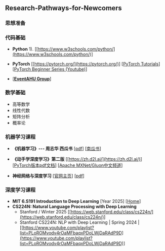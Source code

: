 
## Research-Pathways-for-Newcomers



### 思想准备


### 代码基础

* **Python**
  1). [[https://www.w3schools.com/python/](https://www.w3schools.com/python/)]
  
  
* **PyTorch**
  [[https://pytorch.org/](https://pytorch.org/)]
  [[PyTorch Tutorials](https://pytorch.org/tutorials/)] 
  [[PyTorch Beginner Series (Youtube)](https://www.youtube.com/playlist?list=PL_lsbAsL_o2CTlGHgMxNrKhzP97BaG9ZN)]

* [[**EventAHU Group**](https://github.com/Event-AHU)] 



### 数学基础
* 高等数学
* 线性代数
* 矩阵分析
* 概率论


### 机器学习课程
  
* **《机器学习》--- 周志华 西瓜书**
  [[pdf](https://jingyuexing.github.io/Ebook/Machine_Learning/%E6%9C%BA%E5%99%A8%E5%AD%A6%E4%B9%A0_%E5%91%A8%E5%BF%97%E5%8D%8E.pdf)]
  [[南瓜书](https://github.com/datawhalechina/pumpkin-book/releases)] 
  
* **《动手学深度学习》第二版** [[https://zh.d2l.ai/](https://zh.d2l.ai/)]
  [[PyTorch版本pdf文档](https://zh-v2.d2l.ai/d2l-zh-pytorch.pdf)]
  [[Apache MXNet/Gluon中文频道](https://www.youtube.com/@MXNetGluon/videos)]
  
* **神经网络与深度学习**
  [[官网主页](https://nndl.github.io/)]
  [[pdf](https://nndl.github.io/nndl-book.pdf)]
  


### 深度学习课程
* **MIT 6.S191 Introduction to Deep Learning** [Year 2025] [[Home](https://introtodeeplearning.com/)] 
* **CS224N: Natural Language Processing with Deep Learning**
  - Stanford / Winter 2025 [[https://web.stanford.edu/class/cs224n/](https://web.stanford.edu/class/cs224n/)]
  - Stanford CS224N: NLP with Deep Learning | Spring 2024 | [[https://www.youtube.com/playlist?list=PLoROMvodv4rOaMFbaqxPDoLWjDaRAdP9D](https://www.youtube.com/playlist?list=PLoROMvodv4rOaMFbaqxPDoLWjDaRAdP9D)]





